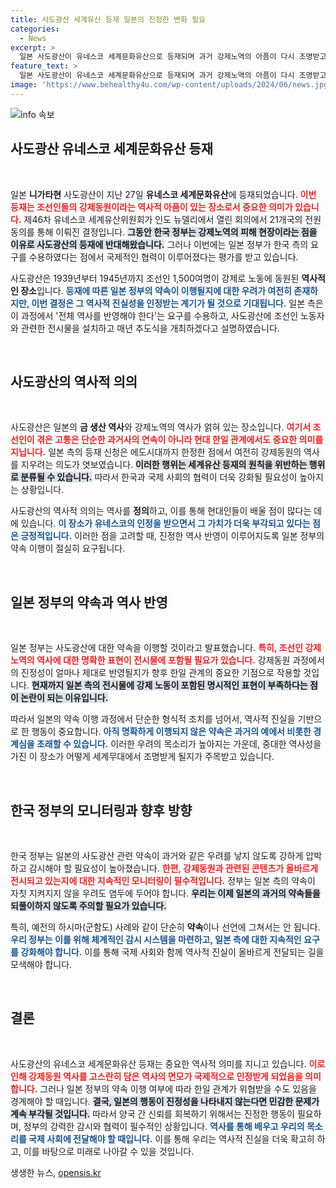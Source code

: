 ```yaml
---
title: 사도광산 세계유산 등재 일본의 진정한 변화 필요
categories:
  - News
excerpt: >
  일본 사도광산이 유네스코 세계문화유산으로 등재되며 과거 강제노역의 아픔이 다시 조명받고 있다. 일본은 역사적 사실을 반영하겠다고 약속했지만, 진정성이 의심되는 가운데 과거에 대한 올바른 기억이 필요하다.
feature_text: >
  일본 사도광산이 유네스코 세계문화유산으로 등재되며 과거 강제노역의 아픔이 다시 조명받고 있다. 일본은 역사적 사실을 반영하겠다고 약속했지만, 진정성이 의심되는 가운데 과거에 대한 올바른 기억이 필요하다.
image: 'https://www.behealthy4u.com/wp-content/uploads/2024/06/news.jpg'
---
```


<p><img src="https://www.behealthy4u.com/wp-content/uploads/2024/06/news.jpg" alt="info 속보" /></p>

<h2 data-ke-size="size26">사도광산 유네스코 세계문화유산 등재</h2>

<p data-ke-size="size16">&nbsp;</p>

<p>일본 <strong>니가타현</strong> 사도광산이 지난 27일 <strong>유네스코 세계문화유산</strong>에 등재되었습니다. <b><span style="color: #ee2323;">이번 등재는 조선인들의 강제동원이라는 역사적 아픔이 있는 장소로서 중요한 의미가 있습니다.</span></b> 제46차 유네스코 세계유산위원회가 인도 뉴델리에서 열린 회의에서 21개국의 전원 동의를 통해 이뤄진 결정입니다. <b><span style="background-color: #21538527;">그동안 한국 정부는 강제노역의 피해 현장이라는 점을 이유로 사도광산의 등재에 반대해왔습니다.</span></b> 그러나 이번에는 일본 정부가 한국 측의 요구를 수용하였다는 점에서 국제적인 협력이 이루어졌다는 평가를 받고 있습니다.</p>

<p>사도광산은 1939년부터 1945년까지 조선인 1,500여명이 강제로 노동에 동원된 <strong>역사적인 장소</strong>입니다. <b><span style="color: #1a5490;">등재에 따른 일본 정부의 약속이 이행될지에 대한 우려가 여전히 존재하지만, 이번 결정은 그 역사적 진실성을 인정받는 계기가 될 것으로 기대됩니다.</span></b> 일본 측은 이 과정에서 '전체 역사를 반영해야 한다'는 요구를 수용하고, 사도광산에 조선인 노동자와 관련한 전시물을 설치하고 매년 추도식을 개최하겠다고 설명하였습니다.</p>

<p data-ke-size="size16">&nbsp;</p>

<h2 data-ke-size="size26">사도광산의 역사적 의의</h2>

<p data-ke-size="size16">&nbsp;</p>

<p>사도광산은 일본의 <strong>금 생산 역사</strong>와 강제노역의 역사가 얽혀 있는 장소입니다. <b><span style="color: #ee2323;">여기서 조선인이 겪은 고통은 단순한 과거사의 연속이 아니라 현대 한일 관계에서도 중요한 의미를 지닙니다.</span></b> 일본 측의 등재 신청은 에도시대까지 한정한 점에서 여전히 강제동원의 역사를 지우려는 의도가 엿보였습니다. <b><span style="background-color: #21538527;">이러한 행위는 세계유산 등재의 원칙을 위반하는 행위로 분류될 수 있습니다.</span></b> 따라서 한국과 국제 사회의 협력이 더욱 강화될 필요성이 높아지는 상황입니다.</p>

<p>사도광산의 역사적 의의는 역사를 <strong>정의</strong>하고, 이를 통해 현대인들이 배울 점이 많다는 데에 있습니다. <b><span style="color: #1a5490;">이 장소가 유네스코의 인정을 받으면서 그 가치가 더욱 부각되고 있다는 점은 긍정적입니다.</span></b> 이러한 점을 고려할 때, 진정한 역사 반영이 이루어지도록 일본 정부의 약속 이행이 절실히 요구됩니다.</p>

<p data-ke-size="size16">&nbsp;</p>

<h2 data-ke-size="size26">일본 정부의 약속과 역사 반영</h2>

<p data-ke-size="size16">&nbsp;</p>

<p>일본 정부는 사도광산에 대한 약속을 이행할 것이라고 발표했습니다. <b><span style="color: #ee2323;">특히, 조선인 강제노역의 역사에 대한 명확한 표현이 전시물에 포함될 필요가 있습니다.</span></b> 강제동원 과정에서의 진정성이 얼마나 제대로 반영될지가 향후 한일 관계의 중요한 기점으로 작용할 것입니다. <b><span style="background-color: #21538527;">현재까지 일본 측의 전시물에 강제 노동이 포함된 명시적인 표현이 부족하다는 점이 논란이 되는 이유입니다.</span></b></p>

<p>따라서 일본의 약속 이행 과정에서 단순한 형식적 조치를 넘어서, 역사적 진실을 기반으로 한 행동이 중요합니다. <b><span style="color: #1a5490;">아직 명확하게 이행되지 않은 약속은 과거의 예에서 비롯한 경계심을 초래할 수 있습니다.</span></b> 이러한 우려의 목소리가 높아지는 가운데, 중대한 역사성을 가진 이 장소가 어떻게 세계무대에서 조명받게 될지가 주목받고 있습니다.</p>

<p data-ke-size="size16">&nbsp;</p>

<h2 data-ke-size="size26">한국 정부의 모니터링과 향후 방향</h2>

<p data-ke-size="size16">&nbsp;</p>

<p>한국 정부는 일본의 사도광산 관련 약속이 과거와 같은 우려를 낳지 않도록 강하게 압박하고 감시해야 할 필요성이 높아졌습니다. <b><span style="color: #ee2323;">한편, 강제동원과 관련된 콘텐츠가 올바르게 전시되고 있는지에 대한 지속적인 모니터링이 필수적입니다.</span></b> 정부는 일본 측의 약속이 자칫 지켜지지 않을 우려도 염두에 두어야 합니다. <b><span style="background-color: #21538527;">우리는 이제 일본의 과거의 약속들을 되풀이하지 않도록 주의할 필요가 있습니다.</span></b></p>

<p>특히, 예전의 하시마(군함도) 사례와 같이 단순히 <strong>약속</strong>이나 선언에 그쳐서는 안 됩니다. <b><span style="color: #1a5490;">우리 정부는 이를 위해 체계적인 감시 시스템을 마련하고, 일본 측에 대한 지속적인 요구를 강화해야 합니다.</span></b> 이를 통해 국제 사회와 함께 역사적 진실이 올바르게 전달되는 길을 모색해야 합니다.</p>

<p data-ke-size="size16">&nbsp;</p>

<h2 data-ke-size="size26">결론</h2>

<p data-ke-size="size16">&nbsp;</p>

<p>사도광산의 유네스코 세계문화유산 등재는 중요한 역사적 의미를 지니고 있습니다. <b><span style="color: #ee2323;">이로 인해 강제동원 역사를 고스란히 담은 역사의 면모가 국제적으로 인정받게 되었음을 의미합니다.</span></b> 그러나 일본 정부의 약속 이행 여부에 따라 한일 관계가 위협받을 수도 있음을 경계해야 할 때입니다. <b><span style="background-color: #21538527;">결국, 일본의 행동이 진정성을 나타내지 않는다면 민감한 문제가 계속 부각될 것입니다.</span></b> 따라서 양국 간 신뢰를 회복하기 위해서는 진정한 행동이 필요하며, 정부의 강력한 감시와 협력이 필수적인 상황입니다. <b><span style="color: #1a5490;">역사를 통해 배우고 우리의 목소리를 국제 사회에 전달해야 할 때입니다.</span></b> 이를 통해 우리는 역사적 진실을 더욱 확고히 하고, 이를 바탕으로 미래로 나아갈 수 있을 것입니다.</p>
생생한 뉴스, <a href="https://opensis.kr" rel="dofollow">opensis.kr</a>


